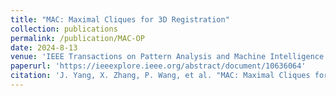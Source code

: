 ```yaml
---
title: "MAC: Maximal Cliques for 3D Registration"
collection: publications
permalink: /publication/MAC-OP
date: 2024-8-13
venue: 'IEEE Transactions on Pattern Analysis and Machine Intelligence'
paperurl: 'https://ieeexplore.ieee.org/abstract/document/10636064'
citation: 'J. Yang, X. Zhang, P. Wang, et al. "MAC: Maximal Cliques for 3D Registration", in IEEE Transactions on Pattern Analysis and Machine Intelligence, doi: 10.1109/TPAMI.2024.3442911'
---
```

